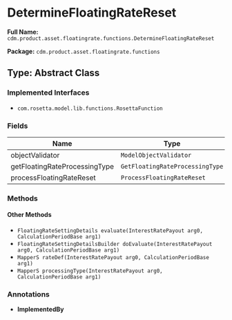 # DetermineFloatingRateReset

**Full Name:** `cdm.product.asset.floatingrate.functions.DetermineFloatingRateReset`

**Package:** `cdm.product.asset.floatingrate.functions`

## Type: Abstract Class

### Implemented Interfaces

- `com.rosetta.model.lib.functions.RosettaFunction`

### Fields

| Name | Type | Description |
|------|------|-------------|
| objectValidator | `ModelObjectValidator` |  |
| getFloatingRateProcessingType | `GetFloatingRateProcessingType` |  |
| processFloatingRateReset | `ProcessFloatingRateReset` |  |

### Methods

#### Other Methods

- `FloatingRateSettingDetails evaluate(InterestRatePayout arg0, CalculationPeriodBase arg1)`
- `FloatingRateSettingDetailsBuilder doEvaluate(InterestRatePayout arg0, CalculationPeriodBase arg1)`
- `MapperS rateDef(InterestRatePayout arg0, CalculationPeriodBase arg1)`
- `MapperS processingType(InterestRatePayout arg0, CalculationPeriodBase arg1)`

### Annotations

- **ImplementedBy**

